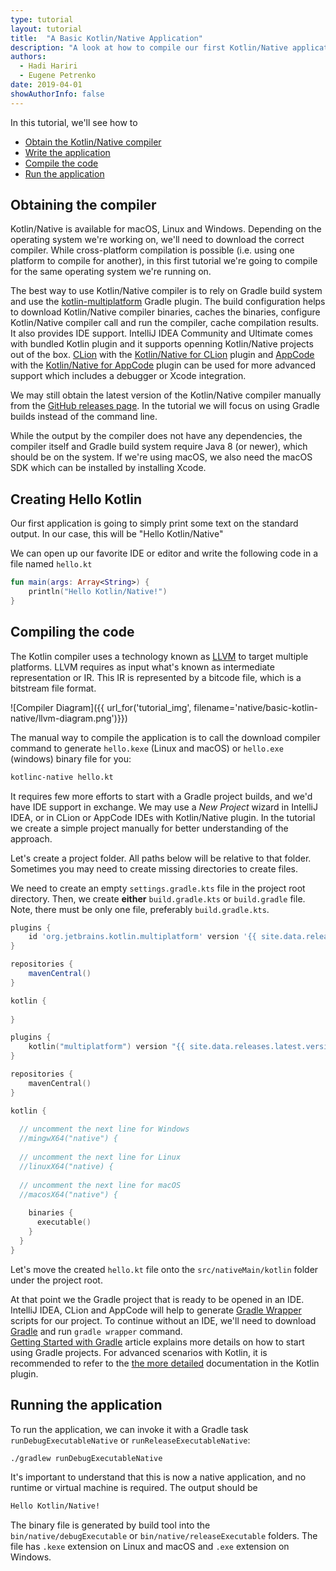 ```yaml
---
type: tutorial
layout: tutorial
title:  "A Basic Kotlin/Native Application"
description: "A look at how to compile our first Kotlin/Native application"
authors: 
  - Hadi Hariri
  - Eugene Petrenko 
date: 2019-04-01
showAuthorInfo: false
---
```



In this tutorial, we'll see how to

* [Obtain the Kotlin/Native compiler](#obtaining-the-compiler)
* [Write the application](#creating-hello-kotlin)
* [Compile the code](#compiling-the-code)
* [Run the application](#running-the-application)


## Obtaining the compiler

Kotlin/Native is available for macOS, Linux and Windows. Depending on the operating system we're working on, we'll need to download
the correct compiler. While cross-platform compilation is possible (i.e. using one platform to compile for another), in this first tutorial
we're going to compile for the same operating system we're running on. 

The best way to use Kotlin/Native compiler is to rely on
Gradle build system and use the [kotlin-multiplatform](../reference/building-mpp-with-gradle.html) Gradle plugin.
The build configuration helps to download Kotlin/Native compiler binaries, caches the binaries, 
configure Kotlin/Native compiler call and run the compiler, cache compilation results. It also provides IDE support.
IntelliJ IDEA Community and Ultimate comes with bundled Kotlin plugin and it supports openning Kotlin/Native projects out of the box.
[CLion](https://jetbrains.com/clion) with the
[Kotlin/Native for CLion](https://plugins.jetbrains.com/plugin/10454-kotlin-native-for-clion) plugin
and [AppCode](https://jetbrains.com/appcode) with the
[Kotlin/Native for AppCode](https://plugins.jetbrains.com/plugin/10619-kotlin-native-for-appcode) plugin
can be used for more advanced support which includes a debugger or Xcode integration.

We may still obtain the latest version of the Kotlin/Native compiler manually from the
[GitHub releases page](https://github.com/JetBrains/kotlin-native/releases). In the tutorial we will focus on using
Gradle builds instead of the command line. 

While the output by the compiler does not have any dependencies, the compiler itself and Gradle build system require Java 8 (or newer),
which should be on the system. If we're using macOS, we also need the macOS SDK which can be installed by installing Xcode. 

## Creating Hello Kotlin

Our first application is going to simply print some text on the standard output. In our case, this will be "Hello Kotlin/Native"
 
We can open up our favorite IDE or editor and write the following code in a file named `hello.kt` 

<div class="sample" markdown="1" theme="idea" data-highlight-only>

```kotlin
fun main(args: Array<String>) {
    println("Hello Kotlin/Native!")
}
```
</div>

## Compiling the code 

The Kotlin compiler uses a technology known as [LLVM](https://en.wikipedia.org/wiki/LLVM) to target multiple platforms. LLVM requires as input what's known as intermediate representation or IR. This IR is
represented by a bitcode file, which is a bitstream file format. 

![Compiler Diagram]({{ url_for('tutorial_img', filename='native/basic-kotlin-native/llvm-diagram.png')}})


The manual way to compile the application is to call the download compiler command to generate
`hello.kexe` (Linux and macOS) or `hello.exe` (windows)
binary file for you:

```bash
kotlinc-native hello.kt
```

It requires few more efforts to start with a Gradle project builds, and we'd have IDE support in exchange.
We may use a _New Project_ wizard in IntelliJ IDEA, or in CLion or AppCode IDEs with Kotlin/Native plugin.
In the tutorial we create a simple project manually for better understanding of the approach.

Let's create a project folder. All paths below will be relative to that folder. Sometimes
you may need to create missing directories to create files.

We need to create an empty `settings.gradle.kts` file in the project root directory. Then, we
create **either** `build.gradle.kts` or `build.gradle` file. Note, there must be only one file, preferably
`build.gradle.kts`. 

<div class="multi-language-sample" data-lang="groovy">
<div class="sample" markdown="1" theme="idea" mode='groovy'>

```groovy
plugins {
    id 'org.jetbrains.kotlin.multiplatform' version '{{ site.data.releases.latest.version }}'
}

repositories {
    mavenCentral()
}

kotlin {
    
}
```

</div>
</div>

<div class="multi-language-sample" data-lang="kotlin">
<div class="sample" markdown="1" theme="idea" mode='kotlin' data-highlight-only>

```kotlin
plugins {
    kotlin("multiplatform") version "{{ site.data.releases.latest.version }}"
}

repositories {
    mavenCentral()
}

kotlin {
  
  // uncomment the next line for Windows  
  //mingwX64("native") {
  
  // uncomment the next line for Linux 
  //linuxX64("native) { 
  
  // uncomment the next line for macOS
  //macosX64("native") {
  
    binaries {
      executable()
    }
  }
}
```
</div>
</div>

Let's move the created `hello.kt` file onto the `src/nativeMain/kotlin` folder under the project
root.

At that point we the Gradle project that is ready to be opened in an IDE.
IntelliJ IDEA, CLion and AppCode will help to generate
[Gradle Wrapper](https://docs.gradle.org/current/userguide/gradle_wrapper.html)
scripts for our project. To continue without an IDE, we'll need to download 
[Gradle](https://gradle.org) and run `gradle wrapper` command.  
[Getting Started with Gradle](https://docs.gradle.org/current/userguide/getting_started.html) article
explains more details on how to start using Gradle projects.
For advanced scenarios with Kotlin, it is recommended to refer to the
[the more detailed](../reference/building-mpp-with-gradle.html#setting-up-a-multiplatform-project)
documentation in the Kotlin plugin.


## Running the application

To run the application, we can invoke it with a Gradle task `runDebugExecutableNative` or `runReleaseExecutableNative`:

```bash
./gradlew runDebugExecutableNative
```

It's important to understand that this is now a native application, and no runtime or virtual machine is required. The output should be

```bash
Hello Kotlin/Native!
```

The binary file is generated by build tool into the `bin/native/debugExecutable` or `bin/native/releaseExecutable`
folders. The file has `.kexe` extension on Linux and macOS and `.exe` extension on Windows.
